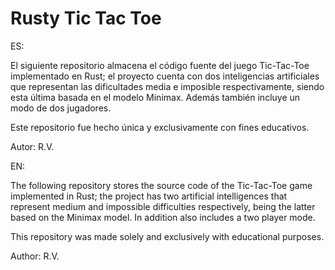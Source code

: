# Rusty Tic Tac Toe

ES:

El siguiente repositorio almacena el código fuente del
juego Tic-Tac-Toe implementado en Rust; el proyecto
cuenta con dos inteligencias artificiales que representan
las dificultades media e imposible respectivamente, siendo
esta última basada en el modelo Minimax. Además también
incluye un modo de dos jugadores.

Este repositorio fue hecho única y exclusivamente con
fines educativos.

Autor: R.V.

EN:

The following repository stores the source code of the
Tic-Tac-Toe game implemented in Rust; the project
has two artificial intelligences that represent
medium and impossible difficulties respectively, being
the latter based on the Minimax model. In addition also
includes a two player mode.

This repository was made solely and exclusively with
educational purposes.

Author: R.V.
